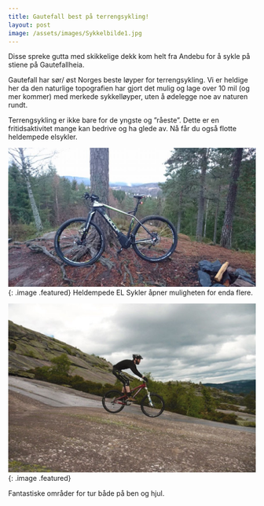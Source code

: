 ```yaml
---
title: Gautefall best på terrengsykling!
layout: post
image: /assets/images/Sykkelbilde1.jpg
---
```


Disse spreke gutta med skikkelige dekk kom helt fra Andebu for å sykle på stiene på Gautefallheia.

<!--more--> 

Gautefall har sør/ øst Norges beste løyper for terrengsykling. Vi er heldige her da den naturlige topografien har gjort det mulig og lage over 10 mil (og mer kommer) med merkede sykkelløyper, uten å ødelegge noe av naturen rundt.
 
Terrengsykling er ikke bare for de yngste og ”råeste”. Dette er en fritidsaktivitet mange kan bedrive og ha glede av. Nå får du også flotte heldempede elsykler.

 
![](/assets/images/Sykkelbilde2.jpg){: .image .featured}
Heldempede EL Sykler åpner muligheten for enda flere.
 
![](/assets/images/Sykkelbilde3.jpg){: .image .featured}

Fantastiske områder for tur både på ben og hjul.
 
